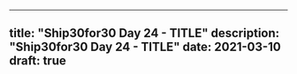 
---
title: "Ship30for30 Day 24 - TITLE"
description: "Ship30for30 Day 24 - TITLE"
date: 2021-03-10
draft: true
---

